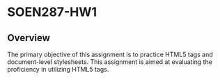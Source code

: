 # SOEN287-HW1
## Overview
The primary objective of this assignment is to practice HTML5 tags and document-level stylesheets. This assignment is aimed at evaluating the proficiency in utilizing HTML5 tags.
